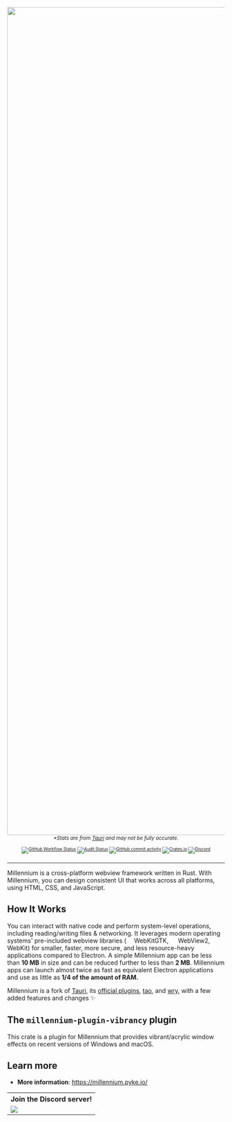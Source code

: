 <div align=center>
	<a href="https://millennium.pyke.io"><img src="https://github.com/pykeio/millennium/raw/main/.github/banner.png" width=1920></a>
	<sub><i>*Stats are from <a href="https://github.com/tauri-apps/tauri">Tauri</a> and may not be fully accurate.</i><sub>
	<br /><br />
	<a href="https://github.com/pykeio/millennium/actions"><img alt="GitHub Workflow Status" src="https://img.shields.io/github/workflow/status/pykeio/millennium/Test%20Millennium%20(Rust)?style=for-the-badge&logo=github-actions&logoColor=white"></a>  <a href="https://github.com/pykeio/millennium/actions"><img alt="Audit Status" src="https://img.shields.io/github/workflow/status/pykeio/millennium/Audit?style=for-the-badge&logo=data:image/svg+xml;base64,PHN2ZyB4bWxucz0iaHR0cDovL3d3dy53My5vcmcvMjAwMC9zdmciIHZpZXdCb3g9IjAgMCAyNCAyNCI%2BPHBhdGggZmlsbD0iI2ZmZiIgZD0iTTEyIDEyaDdjLS41IDQuMS0zLjMgNy44LTcgOXYtOUg1VjYuM2w3LTMuMU0xMiAxIDMgNXY2YzAgNS42IDMuOCAxMC43IDkgMTIgNS4yLTEuMyA5LTYuNCA5LTEyVjVsLTktNFoiLz48L3N2Zz4%3D&label=audit"></a> <a href="https://github.com/pykeio/millennium/graphs/commit-activity"><img alt="GitHub commit activity" src="https://img.shields.io/github/commit-activity/m/pykeio/millennium?style=for-the-badge&logo=github"></a> <a href="https://crates.io/crates/millennium"><img alt="Crates.io" src="https://img.shields.io/crates/d/millennium?style=for-the-badge&logo=rust"></a> <a href="https://discord.gg/CETPevXFgD"><img alt="Discord" src="https://img.shields.io/discord/1029216970027049072?style=for-the-badge&logo=discord&logoColor=white"></a>
	<br /><br />
	<hr />
</div>

Millennium is a cross-platform webview framework written in Rust. With Millennium, you can design consistent UI that works across all platforms, using HTML, CSS, and JavaScript.

## How It Works
You can interact with native code and perform system-level operations, including reading/writing files & networking. It leverages modern operating systems' pre-included webview libraries (<img src="https://cdn.jsdelivr.net/gh/devicons/devicon/icons/ubuntu/ubuntu-plain.svg" height=14 /> WebKitGTK, <img src="https://cdn.jsdelivr.net/gh/devicons/devicon/icons/windows8/windows8-original.svg" height=14 /> WebView2, <img src="https://cdn.jsdelivr.net/gh/devicons/devicon/icons/apple/apple-original.svg" height=14 /> WebKit) for smaller, faster, more secure, and less resource-heavy applications compared to Electron. A simple Millennium app can be less than **10 MB** in size and can be reduced further to less than **2 MB**. Millennium apps can launch almost twice as fast as equivalent Electron applications and use as little as __1/4 of the amount of RAM.__

Millennium is a fork of [Tauri](https://tauri.studio/), its [official plugins](https://github.com/tauri-apps/awesome-tauri#plugins), [tao](https://github.com/tauri-apps/tao/), and [wry](https://github.com/tauri-apps/wry), with a few added features and changes ✨

## The `millennium-plugin-vibrancy` plugin
This crate is a plugin for Millennium that provides vibrant/acrylic window effects on recent versions of Windows and macOS.

## Learn more

- **More information**: https://millennium.pyke.io/
<!--
- **Getting started**: 
- **JS API reference**:
- **Rust API reference**:
-->

<table>
    <tr><th align="center">Join the Discord server!</th></tr>
    <tr>
        <td><a href="https://discord.gg/BAkXJ6VjCz"><img src="https://invidget.switchblade.xyz/BAkXJ6VjCz"></a></td>
    </tr>
</table>
